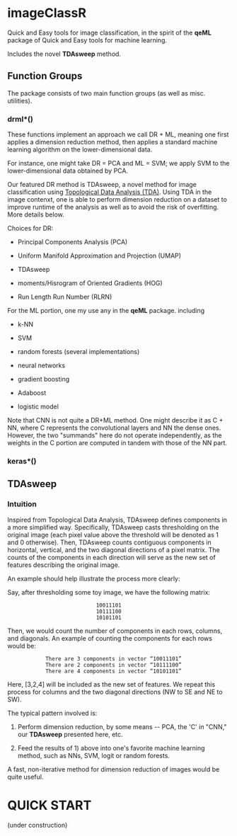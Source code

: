 # imageClassR

Quick and Easy tools for image classification, in the spirit of the
**qeML** package of Quick and Easy tools for machine learning.

Includes the novel **TDAsweep** method.


## Function Groups

The package consists of two main function groups (as well as misc.
utilities).

### drml\*()

These functions implement an approach we call DR + ML, meaning one
first applies a dimension reduction method, then applies a standard
machine learning algorithm on the lower-dimensional data.

For instance, one might take DR = PCA and ML = SVM; we apply SVM to the
lower-dimensional data obtained by PCA.  

Our featured DR method is TDAsweep, a novel method for image
classification using [Topological Data Analysis (TDA)](Slides.pdf).
Using TDA in the image contenxt, one is able to perform dimension
reduction on a dataset to improve runtime of the analysis as well as to
avoid the risk of overfitting. More details below.

Choices for DR:

* Principal Components Analysis (PCA)

* Uniform Manifold Approximation and Projection (UMAP)

* TDAsweep

* moments/Hisrogram of Oriented Gradients (HOG)

* Run Length Run Number (RLRN)

For the ML portion, one my use any in the **qeML** package. including

* k-NN

* SVM

* random forests (several implementations)

* neural networks

* gradient boosting

* Adaboost

* logistic model

Note that CNN is not quite a DR+ML method.  One might describe it as
C + NN, where C represents the convolutional layers
and NN the dense ones.  However, the two "summands" here do not operate
independently, as the weights in the C portion are computed in tandem
with those of the NN part.

### keras\*()

## TDAsweep

### Intuition

Inspired from Topological Data Analysis, TDAsweep defines components in a more simplified way. Specifically, TDAsweep casts thresholding on the original image (each pixel value above the threshold will be denoted as 1 and 0 otherwise). Then, TDAsweep counts contiguous components in horizontal, vertical, and the two diagonal directions of a pixel matrix. The counts of the components in each direction will serve as the new set of features describing the original image.

An example should help illustrate the process more clearly:

Say, after thresholding some toy image, we have the following matrix:

                                10011101
                                10111100
                                10101101

Then, we would count the number of components in each rows, columns, and diagonals.
An example of counting the components for each rows would be:

                There are 3 components in vector “10011101”
                There are 2 components in vector “10111100”
                There are 4 components in vector “10101101”

Here, [3,2,4] will be included as the new set of features. We repeat this process for columns and the two diagonal directions (NW to SE and NE to SW).

The typical pattern involved is:

1.  Perform dimension reduction, by some means -- PCA, the 'C' in "CNN,"
our **TDAsweep** presented here, etc.

2.  Feed the results of 1) above into one's favorite machine learning
    method, such as NNs, SVM, logit or random forests.

A fast, non-iterative method for dimension reduction of images would be
quite useful.

# QUICK START

(under construction)

